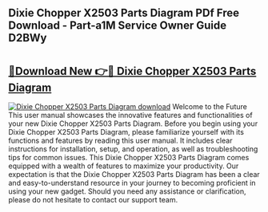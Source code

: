 ## Dixie Chopper X2503 Parts Diagram PDf Free Download - Part-a1M Service Owner Guide D2BWy

# <h2><a href="http://dfsol71.blite.top/?on=Dixie+Chopper+X2503+Parts+Diagram">🔗Download New 👉🔴 Dixie Chopper X2503 Parts Diagram</a></h2>

[![Dixie Chopper X2503 Parts Diagram download](https://i.imgur.com/lujVjoI.png)](http://dfsol71.blite.top/?on=Dixie+Chopper+X2503+Parts+Diagram)
Welcome to the Future This user manual showcases the innovative features and functionalities of your new Dixie Chopper X2503 Parts Diagram. Before you begin using your Dixie Chopper X2503 Parts Diagram, please familiarize yourself with its functions and features by reading this user manual. It includes clear instructions for installation, setup, and operation, as well as troubleshooting tips for common issues. This Dixie Chopper X2503 Parts Diagram comes equipped with a wealth of features to maximize your productivity. Our expectation is that the Dixie Chopper X2503 Parts Diagram has been a clear and easy-to-understand resource in your journey to becoming proficient in using your new gadget. Should you need any assistance or clarification, please do not hesitate to contact our support team.
